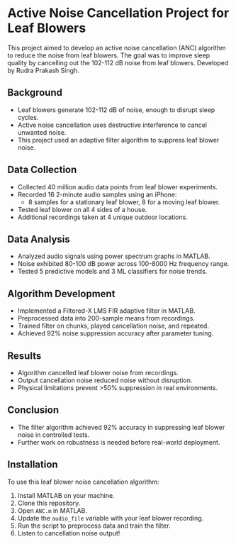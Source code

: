 # Active Noise Cancellation Project for Leaf Blowers

This project aimed to develop an active noise cancellation (ANC) algorithm to reduce the noise from leaf blowers. The goal was to improve sleep quality by cancelling out the 102-112 dB noise from leaf blowers. Developed by Rudra Prakash Singh.

## Background

- Leaf blowers generate 102-112 dB of noise, enough to disrupt sleep cycles.
- Active noise cancellation uses destructive interference to cancel unwanted noise.
- This project used an adaptive filter algorithm to suppress leaf blower noise.

## Data Collection

- Collected 40 million audio data points from leaf blower experiments.
- Recorded 16 2-minute audio samples using an iPhone:
  - 8 samples for a stationary leaf blower, 8 for a moving leaf blower.
- Tested leaf blower on all 4 sides of a house.
- Additional recordings taken at 4 unique outdoor locations.

## Data Analysis

- Analyzed audio signals using power spectrum graphs in MATLAB.
- Noise exhibited 80-100 dB power across 100-8000 Hz frequency range.
- Tested 5 predictive models and 3 ML classifiers for noise trends.

## Algorithm Development

- Implemented a Filtered-X LMS FIR adaptive filter in MATLAB.
- Preprocessed data into 200-sample means from recordings.
- Trained filter on chunks, played cancellation noise, and repeated.
- Achieved 92% noise suppression accuracy after parameter tuning.

## Results

- Algorithm cancelled leaf blower noise from recordings.
- Output cancellation noise reduced noise without disruption.
- Physical limitations prevent >50% suppression in real environments.

## Conclusion

- The filter algorithm achieved 92% accuracy in suppressing leaf blower noise in controlled tests.
- Further work on robustness is needed before real-world deployment.

## Installation

To use this leaf blower noise cancellation algorithm:

1. Install MATLAB on your machine.
2. Clone this repository.
3. Open `ANC.m` in MATLAB.
4. Update the `audio_file` variable with your leaf blower recording.
5. Run the script to preprocess data and train the filter.
6. Listen to cancellation noise output!
